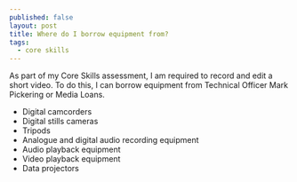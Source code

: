 ```yaml
---
published: false
layout: post
title: Where do I borrow equipment from?
tags:
  - core skills
---
```

As part of my Core Skills assessment, I am required to record and edit a short video. To do this, I can borrow equipment from Technical Officer Mark Pickering or Media Loans.

<ul>
<li>Digital camcorders</li>
<li>Digital stills cameras</li>
<li>Tripods</li>
<li>Analogue and digital audio recording equipment</li>
<li>Audio playback equipment</li>
<li>Video playback equipment</li>
<li>Data projectors</li>
</ul>